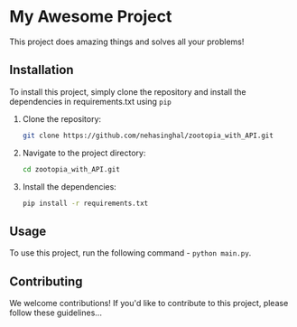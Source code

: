 # My Awesome Project

This project does amazing things and solves all your problems!

## Installation

To install this project, simply clone the repository and install the dependencies in requirements.txt using `pip`
1. Clone the repository:
   ```bash
   git clone https://github.com/nehasinghal/zootopia_with_API.git
   ```
2. Navigate to the project directory:
   ```bash
   cd zootopia_with_API.git
   ```
3. Install the dependencies:
   ```bash
   pip install -r requirements.txt
## Usage

To use this project, run the following command - `python main.py`.

## Contributing

We welcome contributions! If you'd like to contribute to this project, please follow these guidelines...
